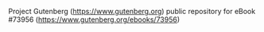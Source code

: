 Project Gutenberg (https://www.gutenberg.org) public repository for eBook #73956 (https://www.gutenberg.org/ebooks/73956)

